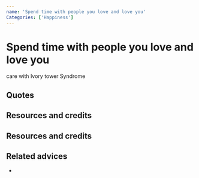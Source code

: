 ```yaml
---
name: 'Spend time with people you love and love you'
Categories: ['Happiness']
---
```

# Spend time with people you love and love you


care with Ivory tower Syndrome
## Quotes

## Resources and credits

## Resources and credits

## Related advices

- 

